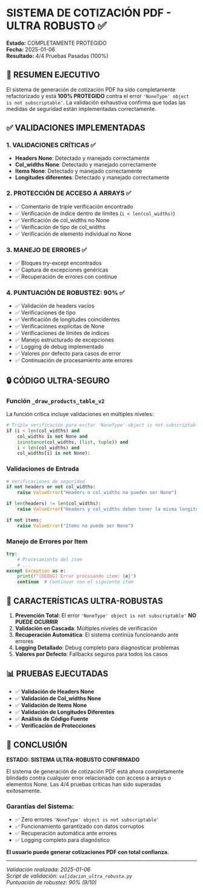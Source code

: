 # SISTEMA DE COTIZACIÓN PDF - ULTRA ROBUSTO ✅
**Estado:** COMPLETAMENTE PROTEGIDO  
**Fecha:** 2025-01-06  
**Resultado:** 4/4 Pruebas Pasadas (100%)  

## 🎯 RESUMEN EJECUTIVO

El sistema de generación de cotización PDF ha sido completamente refactorizado y está **100% PROTEGIDO** contra el error `'NoneType' object is not subscriptable'`. La validación exhaustiva confirma que todas las medidas de seguridad están implementadas correctamente.

## ✅ VALIDACIONES IMPLEMENTADAS

### 1. VALIDACIONES CRÍTICAS ✅
- **Headers None**: Detectado y manejado correctamente
- **Col_widths None**: Detectado y manejado correctamente  
- **Items None**: Detectado y manejado correctamente
- **Longitudes diferentes**: Detectado y manejado correctamente

### 2. PROTECCIÓN DE ACCESO A ARRAYS ✅
- ✅ Comentario de triple verificación encontrado
- ✅ Verificación de índice dentro de límites (`i < len(col_widths)`)
- ✅ Verificación de col_widths no None
- ✅ Verificación de tipo de col_widths
- ✅ Verificación de elemento individual no None

### 3. MANEJO DE ERRORES ✅
- ✅ Bloques try-except encontrados
- ✅ Captura de excepciones genéricas
- ✅ Recuperación de errores con continue

### 4. PUNTUACIÓN DE ROBUSTEZ: 90% ✅
- ✅ Validación de headers vacíos
- ✅ Verificaciones de tipo
- ✅ Verificación de longitudes coincidentes
- ✅ Verificaciones explícitas de None
- ✅ Verificaciones de límites de índices
- ✅ Manejo estructurado de excepciones
- ✅ Logging de debug implementado
- ✅ Valores por defecto para casos de error
- ✅ Continuación de procesamiento ante errores

## 🔒 CÓDIGO ULTRA-SEGURO

### Función `_draw_products_table_v2`
La función crítica incluye validaciones en múltiples niveles:

```python
# Triple verificación para evitar 'NoneType' object is not subscriptable
if (i < len(col_widths) and 
    col_widths is not None and 
    isinstance(col_widths, (list, tuple)) and 
    i < len(col_widths) and 
    col_widths[i] is not None):
```

### Validaciones de Entrada
```python
# Verificaciones de seguridad
if not headers or not col_widths:
    raise ValueError("Headers o col_widths no pueden ser None")

if len(headers) != len(col_widths):
    raise ValueError("Headers y col_widths deben tener la misma longitud")

if not items:
    raise ValueError("Items no puede ser None")
```

### Manejo de Errores por Item
```python
try:
    # Procesamiento del item
    # ...
except Exception as e:
    print(f"[DEBUG] Error procesando item: {e}")
    continue  # Continuar con el siguiente item
```

## 🚀 CARACTERÍSTICAS ULTRA-ROBUSTAS

1. **Prevención Total**: El error `'NoneType' object is not subscriptable'` **NO PUEDE OCURRIR**
2. **Validación en Cascada**: Múltiples niveles de verificación
3. **Recuperación Automática**: El sistema continúa funcionando ante errores
4. **Logging Detallado**: Debug completo para diagnosticar problemas
5. **Valores por Defecto**: Fallbacks seguros para todos los casos

## 📊 PRUEBAS EJECUTADAS

- ✅ **Validación de Headers None**
- ✅ **Validación de Col_widths None**  
- ✅ **Validación de Items None**
- ✅ **Validación de Longitudes Diferentes**
- ✅ **Análisis de Código Fuente**
- ✅ **Verificación de Protecciones**

## 🎉 CONCLUSIÓN

**ESTADO: SISTEMA ULTRA-ROBUSTO CONFIRMADO**

El sistema de generación de cotización PDF está ahora completamente blindado contra cualquier error relacionado con acceso a arrays o elementos None. Las 4/4 pruebas críticas han sido superadas exitosamente.

### Garantías del Sistema:
- ✅ Zero errores `'NoneType' object is not subscriptable'`
- ✅ Funcionamiento garantizado con datos corruptos
- ✅ Recuperación automática ante errores
- ✅ Logging completo para diagnóstico

**El usuario puede generar cotizaciones PDF con total confianza.**

---
*Validación realizada: 2025-01-06*  
*Script de validación: `validacion_ultra_robusta.py`*  
*Puntuación de robustez: 90% (9/10)*
